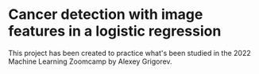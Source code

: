 # Cancer detection with image features in a logistic regression 

This project has been created to practice what's been studied in the 2022 Machine Learning Zoomcamp by Alexey Grigorev.

